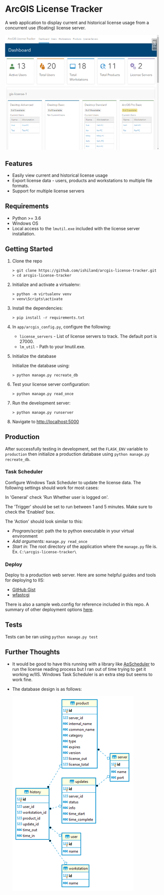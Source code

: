 ArcGIS License Tracker
============
A web application to display current and historical license usage from a concurrent use (floating) license server.

![App Preview](preview.png)

## Features
* Easily view current and historical license usage
* Export license data - users, products and workstations to multiple file formats. 
* Support for multiple license servers

## Requirements
 * Python >= 3.6
 * Windows OS
 * Local access to the `lmutil.exe` included with the license server installation.
   
## Getting Started

1. Clone the repo
    ```
    > git clone https://github.com/ishiland/arcgis-license-tracker.git
    > cd arcgis-license-tracker
    ```

2. Initialize and activate a virtualenv:
    ```
    > python -m virtualenv venv
    > venv\Scripts\activate
    ```

3. Install the dependencies:
    ```
    > pip install -r requirements.txt
    ```

4. In `app/arcgis_config.py`, configure the following:
    * `license_servers` - List of license servers to track. The default port is 27000.
    * `lm_util` - Path to your lmutil.exe. 
    
5. Initialize the database
    
    Initialize the database using:
    ```
    > python manage.py recreate_db
    ```

6. Test your license server configuration:
    ```
    > python manage.py read_once
    ```
  
7. Run the development server:
    ```
    > python manage.py runserver
    ```

8. Navigate to [http://localhost:5000](http://localhost:5000)

## Production
After successfully testing in development, set the `FLASK_ENV` variable to `production` then initialize a production database using `python manage.py recreate_db`.

### Task Scheduler
Configure Windows Task Scheduler to update the license data. The following settings should work for most cases: 

In 'General' check 'Run Whether user is logged on'. 

The 'Trigger' should be set to run between 1 and 5 minutes. Make sure to check the 'Enabled' box. 

The 'Action' should look similar to this:
 - *Program/script*: path the to python executable in your virtual environment
 - *Add arguments:* `manage.py read_once`
 - *Start in*: The root directory of the application where the `manage.py` file is.  Ex. `C:\arcgis-license-tracker\`

### Deploy
Deploy to a production web server. Here are some helpful guides and tools for deploying to IIS:
 - [GitHub Gist](https://gist.github.com/bparaj/ac8dd5c35a15a7633a268e668f4d2c94)
 - [wfastcgi](https://pypi.org/project/wfastcgi/)
 
There is also a sample web.config for reference included in this repo. A summary of other deployment options [here](https://flask.palletsprojects.com/en/1.1.x/deploying/).

## Tests
Tests can be ran using `python manage.py test`

## Further Thoughts
 - It would be good to have this running with a library like [ApScheduler](https://github.com/agronholm/apscheduler) to run the license reading process but I ran out of time trying to get it working w/IIS.  Windows Task Scheduler is an extra step but seems to work fine. 
 - The database design is as follows:
    
   ![Database Diagram](database.png)